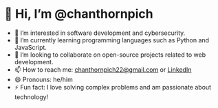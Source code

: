  # 👋 Hi, I’m @chanthornpich
- 👀 I’m interested in software development and cybersecurity.
- 🌱 I’m currently learning programming languages such as Python and JavaScript.
- 💞️ I’m looking to collaborate on open-source projects related to web development.
- 📫 How to reach me: [chanthornpich22@gmail.com](mailto:chanthornpich22@gmail.com) or [LinkedIn](https://www.linkedin.com/in/pich-chanthorn-b1607b315/)
- 😄 Pronouns: he/him
- ⚡ Fun fact: I love solving complex problems and am passionate about technology!
